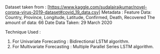 Dataset taken from : [https://www.kaggle.com/sudalairajkumar/novel-corona-virus-2019-dataset#covid_19_data.csv]
Metadata :
Feature Data: Country, Province, Longitude, Latitude, Confirmed, Death, Recovered
The amount of data: 66
Date Data Taken: 29 March 2020

Technique Used :
1. For Univariate Forecasting : Bidirectional LSTM algorithm.
2. For Multivariate Forecasting : Multiple Parallel Series LSTM algorithm.
